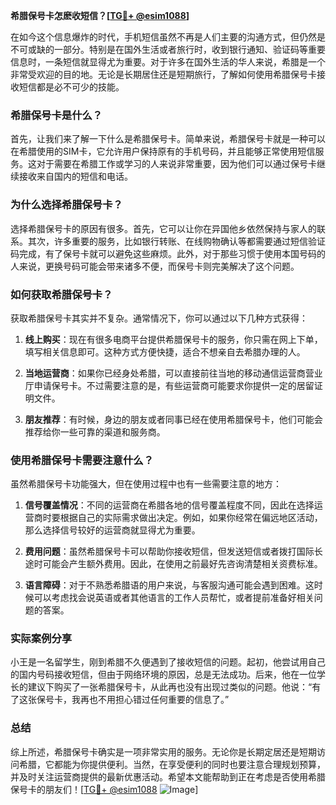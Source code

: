 **希腊保号卡怎麽收短信？[[TG💪+ @esim1088](https://t.me/s/esim1088)]**

在如今这个信息爆炸的时代，手机短信虽然不再是人们主要的沟通方式，但仍然是不可或缺的一部分。特别是在国外生活或者旅行时，收到银行通知、验证码等重要信息时，一条短信就显得尤为重要。对于许多在国外生活的华人来说，希腊是一个非常受欢迎的目的地。无论是长期居住还是短期旅行，了解如何使用希腊保号卡接收短信都是必不可少的技能。

### 希腊保号卡是什么？

首先，让我们来了解一下什么是希腊保号卡。简单来说，希腊保号卡就是一种可以在希腊使用的SIM卡，它允许用户保持原有的手机号码，并且能够正常使用短信服务。这对于需要在希腊工作或学习的人来说非常重要，因为他们可以通过保号卡继续接收来自国内的短信和电话。

### 为什么选择希腊保号卡？

选择希腊保号卡的原因有很多。首先，它可以让你在异国他乡依然保持与家人的联系。其次，许多重要的服务，比如银行转账、在线购物确认等都需要通过短信验证码完成，有了保号卡就可以避免这些麻烦。此外，对于那些习惯于使用本国号码的人来说，更换号码可能会带来诸多不便，而保号卡则完美解决了这个问题。

### 如何获取希腊保号卡？

获取希腊保号卡其实并不复杂。通常情况下，你可以通过以下几种方式获得：

1. **线上购买**：现在有很多电商平台提供希腊保号卡的服务，你只需在网上下单，填写相关信息即可。这种方式方便快捷，适合不想亲自去希腊办理的人。
   
2. **当地运营商**：如果你已经身处希腊，可以直接前往当地的移动通信运营商营业厅申请保号卡。不过需要注意的是，有些运营商可能要求你提供一定的居留证明文件。

3. **朋友推荐**：有时候，身边的朋友或者同事已经在使用希腊保号卡，他们可能会推荐给你一些可靠的渠道和服务商。

### 使用希腊保号卡需要注意什么？

虽然希腊保号卡功能强大，但在使用过程中也有一些需要注意的地方：

1. **信号覆盖情况**：不同的运营商在希腊各地的信号覆盖程度不同，因此在选择运营商时要根据自己的实际需求做出决定。例如，如果你经常在偏远地区活动，那么选择信号较好的运营商就显得尤为重要。

2. **费用问题**：虽然希腊保号卡可以帮助你接收短信，但发送短信或者拨打国际长途时可能会产生额外费用。因此，在使用之前最好先咨询清楚相关资费标准。

3. **语言障碍**：对于不熟悉希腊语的用户来说，与客服沟通可能会遇到困难。这时候可以考虑找会说英语或者其他语言的工作人员帮忙，或者提前准备好相关问题的答案。

### 实际案例分享

小王是一名留学生，刚到希腊不久便遇到了接收短信的问题。起初，他尝试用自己的国内号码接收短信，但由于网络环境的原因，总是无法成功。后来，他在一位学长的建议下购买了一张希腊保号卡，从此再也没有出现过类似的问题。他说：“有了这张保号卡，我再也不用担心错过任何重要的信息了。”

### 总结

综上所述，希腊保号卡确实是一项非常实用的服务。无论你是长期定居还是短期访问希腊，它都能为你提供便利。当然，在享受便利的同时也要注意合理规划预算，并及时关注运营商提供的最新优惠活动。希望本文能帮助到正在考虑是否使用希腊保号卡的朋友们！[[TG💪+ @esim1088](https://t.me/s/esim1088) ![Image](https://i.postimg.cc/4NQfJmqS/Snipaste-2025-05-13-00-14-12.png)]